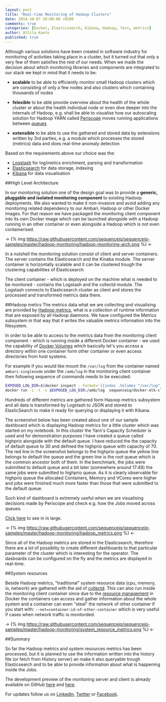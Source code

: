 ```yaml
---
layout: post
title: "Real-time Monitoring of Hadoop Clusters"
date: 2014-10-07 20:00:00 +0200
comments: true
categories: [Docker, Elasticsearch, Kibana, Hadoop, Yarn, metrics]
author: Attila Kanto
published: true
---
```


Although various solutions have been created in software industry for monitoring of activities taking place in a cluster, but it turned out that only a very few of them satisfies the rest of our needs. When we made the decision about which monitoring libraries and components
are integrated to our stack we kept in mind that it needs to be:

 * **scalable** to be able to efficiently monitor small Hadoop clusters which are consisting of only a few nodes and also clusters which containing thousands of nodes

 * **felexible** to be able provide overview about the health of the whole cluster or about the health individual node or even dive deeper into the internals of Hadoop, e.g. shall be able to visualise how our autoscaling solution for Hadoop YARN called  [Periscope](http://blog.sequenceiq.com/blog/2014/08/27/announcing-periscope) moves running applications between [queues](http://blog.sequenceiq.com/blog/2014/07/02/move-applications-between-queues)

 * **extensible** to be able to use the gathered and stored data by extensions written by 3rd parties, e.g. a module which processes the stored (metrics) data and does real-time anomaly detection


Based on the requirements above our choice was the:

 * [Logstash](http://logstash.net) for log/metics enrichment, parsing and transformation
 * [Elasticsearch](http://www.elasticsearch.org) for data storage, indexing
 * [Kibana](http://www.elasticsearch.org/overview/kibana) for data visualisation


##High Level Architecture

In our monitoring solution one of the design goal was to provide a **generic, pluggable and isolated monitoring component** to existing Hadoop deployments. We also wanted to make it non-invasive and avoid adding any monitoring related dependency to our Ambari, Hadoop or other Docker images. For that reason we have packaged the monitoring client component into its own Docker image which can be launched alongside with a Hadoop running in an other container or even alongside a Hadoop which is not even containerised.

-> {% img https://raw.githubusercontent.com/sequenceiq/sequenceiq-samples/master/hadoop-monitoring/hadoop-monitoring-arch.png %} <-

In a nutshell the monitoring solution consist of client and server containers. The server contains the Elasticsearch and the Kinaba module. The server container is horizontally scalable and it can be clustered trough the clustering capabilities of Elasticsearch.

The client container - which is deployed on the machine what is needed to be monitored - contains the Logstash and the collectd module. The Logstash connects to Elasticsearch cluster as client and stores the processed and transformed metrics data there.

##Hadoop metics
The metrics data what we are collecting and visualising are provided by [Hadoop metrics](http://blog.cloudera.com/blog/2012/10/what-is-hadoop-metrics2), what is a collection of runtime information that are exposed by all Hadoop daemons. We have configured the Metrics subsystem in that way that it writes the valuable metrics information into the filesystem.

In order to be able to access to the metrics data from the monitoring client component - which is running inside a different Docker container - we used the capability of [Docker Volumes](https://docs.docker.com/userguide/dockervolumes) which basically let's you access a directory within one container form other container or even access directories from host systems.

For example if you would like mount the ```/var/log``` from the container named ```ambari-singlenode``` under the ```/amb/log``` in the monitoring client container then following sequence of commands needs to be executed:
```bash
EXPOSED_LOG_DIR=$(docker inspect --format='{{index .Volumes "/var/log"}}' ambari-singlenode) && echo $EXPOSED_LOG_DIR
docker run -i -t -v $EXPOSED_LOG_DIR:/amb/log  sequenceiq/docker-elk-client /etc/bootstrap.sh -bash
```

Hundreds of different metrics are gathered form Hasoop metrics subsystem and all data is transformed by Logstash to JSON and stored to ElasticSearch to make it ready for querying or displaying it with Kibana.

The screenshot below has been created about one of our sample dashboard which is displaying Hadoop metrics for a little cluster which was started on my notebook. In this cluster the Yarn's Capacity Scheduler is used and for demonstration purposes I have created a queue called highprio alongside with the default queue. I have reduced the the capacity of default queue to 30 and defined the highprio queue with capacity of 70.
The red line in the screenshot belongs to the highprio queue the yellow line belongs to default the queue and the green line is the root queue which is the common ancestor both of them.
In the benchmark, the jobs were submitted to default queue and a bit later (somewhere around 17:48) the same jobs were submitted to highprio queue. As it is clearly observable for highprio queue the allocated Containers, Memory and VCores were higher and jobs were finished much more faster than those that were submitted to the default queue.

Such kind of dashboard is extremely useful when we are visualising decisions made by Periscope and check e.g. how the Jobs moved across queues.

[Click here](https://raw.githubusercontent.com/sequenceiq/sequenceiq-samples/master/hadoop-monitoring/hadoop_metrics.png) to see in in large.

-> {% img https://raw.githubusercontent.com/sequenceiq/sequenceiq-samples/master/hadoop-monitoring/hadoop_metrics.png %} <-

Since all of the Hadoop metrics are stored in the Elasticsearch, therefore there are a lot of possiblity to create different dashboards to that particular parameter of the cluster which is interesting for the operator. The dasboards can be configured on the fly and the metrics are displayed in real-time.

##System resources

Beside Hadoop metrics, "traditional" system resource data (cpu, memory, io, network) are gathered with the aid of [collectd](https://collectd.org). This can also run inside the monitoring client container since due to the [resource management](https://goldmann.pl/blog/2014/09/11/resource-management-in-docker/#_example_managing_the_cpu_shares_of_a_container) in Docker the containers can access and gather information about the whole system and a container can even "steal" the network of other container if you start with: ```--net=container:id-of-other-container``` which is very useful if cases when network traffic is monitorded.

-> {% img https://raw.githubusercontent.com/sequenceiq/sequenceiq-samples/master/hadoop-monitoring/system_resource_metrics.png %} <-

##Summary

So far the Hadoop metrics and system resources metrics has been processed, but it is planned to use the information written into the history file (or fetch from History server) an make it also queryable trough Elasticsearch and to be able to provide information about what is happening inside the Jobs.

The development preview of the monitoring server and client is already available on GitHub [here](https://github.com/sequenceiq/docker-elk) and [here](https://github.com/sequenceiq/docker-elk-client).

For updates follow us on [LinkedIn](https://www.linkedin.com/company/sequenceiq/), [Twitter](https://twitter.com/sequenceiq) or [Facebook](https://www.facebook.com/sequenceiq).
